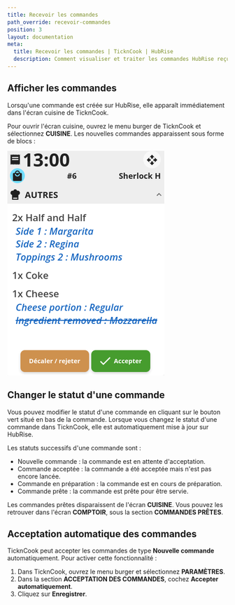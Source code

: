 ```yaml
---
title: Recevoir les commandes
path_override: recevoir-commandes
position: 3
layout: documentation
meta:
  title: Recevoir les commandes | TicknCook | HubRise
  description: Comment visualiser et traiter les commandes HubRise reçues dans TicknCook. Connectez vos apps et synchronisez vos données.
---
```


## Afficher les commandes

Lorsqu'une commande est créée sur HubRise, elle apparaît immédiatement dans l'écran cuisine de TicknCook.

Pour ouvrir l'écran cuisine, ouvrez le menu burger de TicknCook et sélectionnez **CUISINE**. Les nouvelles commandes apparaissent sous forme de blocs :

![Exemple de commande](./images/001-kds-order.png)

## Changer le statut d'une commande

Vous pouvez modifier le statut d'une commande en cliquant sur le bouton vert situé en bas de la commande. Lorsque vous changez le statut d'une commande dans TicknCook, elle est automatiquement mise à jour sur HubRise.

Les statuts successifs d'une commande sont :

- Nouvelle commande : la commande est en attente d'acceptation.
- Commande acceptée : la commande a été acceptée mais n'est pas encore lancée.
- Commande en préparation : la commande est en cours de préparation.
- Commande prête : la commande est prête pour être servie.

Les commandes prêtes disparaissent de l'écran **CUISINE**. Vous pouvez les retrouver dans l'écran **COMPTOIR**, sous la section **COMMANDES PRÊTES**.

## Acceptation automatique des commandes

TicknCook peut accepter les commandes de type **Nouvelle commande** automatiquement. Pour activer cette fonctionnalité :

1. Dans TicknCook, ouvrez le menu burger et sélectionnez **PARAMÈTRES**.
2. Dans la section **ACCEPTATION DES COMMANDES**, cochez **Accepter automatiquement**.
3. Cliquez sur **Enregistrer**.
